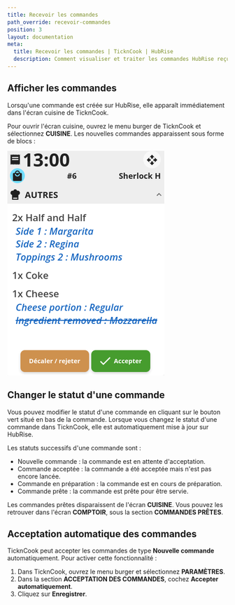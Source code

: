 ```yaml
---
title: Recevoir les commandes
path_override: recevoir-commandes
position: 3
layout: documentation
meta:
  title: Recevoir les commandes | TicknCook | HubRise
  description: Comment visualiser et traiter les commandes HubRise reçues dans TicknCook. Connectez vos apps et synchronisez vos données.
---
```


## Afficher les commandes

Lorsqu'une commande est créée sur HubRise, elle apparaît immédiatement dans l'écran cuisine de TicknCook.

Pour ouvrir l'écran cuisine, ouvrez le menu burger de TicknCook et sélectionnez **CUISINE**. Les nouvelles commandes apparaissent sous forme de blocs :

![Exemple de commande](./images/001-kds-order.png)

## Changer le statut d'une commande

Vous pouvez modifier le statut d'une commande en cliquant sur le bouton vert situé en bas de la commande. Lorsque vous changez le statut d'une commande dans TicknCook, elle est automatiquement mise à jour sur HubRise.

Les statuts successifs d'une commande sont :

- Nouvelle commande : la commande est en attente d'acceptation.
- Commande acceptée : la commande a été acceptée mais n'est pas encore lancée.
- Commande en préparation : la commande est en cours de préparation.
- Commande prête : la commande est prête pour être servie.

Les commandes prêtes disparaissent de l'écran **CUISINE**. Vous pouvez les retrouver dans l'écran **COMPTOIR**, sous la section **COMMANDES PRÊTES**.

## Acceptation automatique des commandes

TicknCook peut accepter les commandes de type **Nouvelle commande** automatiquement. Pour activer cette fonctionnalité :

1. Dans TicknCook, ouvrez le menu burger et sélectionnez **PARAMÈTRES**.
2. Dans la section **ACCEPTATION DES COMMANDES**, cochez **Accepter automatiquement**.
3. Cliquez sur **Enregistrer**.
